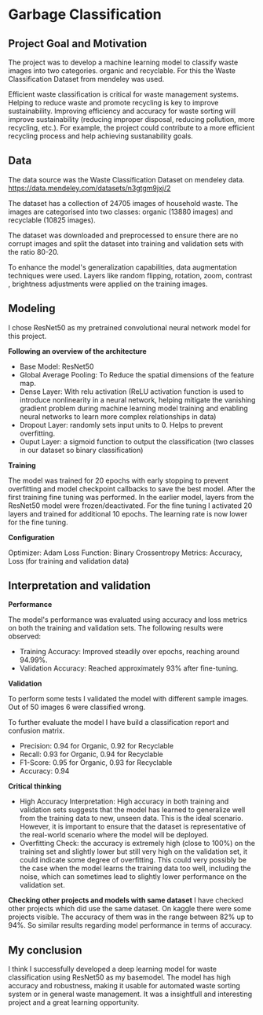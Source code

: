 # Garbage Classification

## Project Goal and Motivation

The project was to develop a machine learning model to classify waste images into two categories. organic and recyclable. For this the Waste Classification Dataset from mendeley was used.

Efficient waste classification is critical for waste management systems. Helping to reduce waste and promote recycling is key to improve sustainability. Improving efficiency and accuracy for waste sorting will improve sustainability (reducing improper disposal, reducing pollution, more recycling, etc.). For example, the project could contribute to a more efficient recycling process and help achieving sustanability goals.

## Data

The data source was the Waste Classification Dataset on mendeley data. https://data.mendeley.com/datasets/n3gtgm9jxj/2

The dataset has a collection of 24705 images of household waste. The images are categorised into two classes: organic (13880 images) and recyclable (10825 images).

The dataset was downloaded and preprocessed to ensure there are no corrupt images and split the dataset into training and validation sets with the ratio 80-20.

To enhance the model's generalization capabilities, data augmentation techniques were used. Layers like random flipping, rotation, zoom, contrast , brightness adjustments were applied on the training images.

## Modeling

I chose ResNet50 as my pretrained convolutional neural network model for this project.

**Following an overview of the architecture**

- Base Model: ResNet50
- Global Average Pooling: To Reduce the spatial dimensions of the feature map.
- Dense Layer: With relu activation (ReLU activation function is used to introduce nonlinearity in a neural network, helping mitigate the vanishing gradient problem during machine learning model training and enabling neural networks to learn more complex relationships in data)
- Dropout Layer: randomly sets input units to 0. Helps to prevent overfitting.
- Ouput Layer: a sigmoid function to output the classification (two classes in our dataset so binary classification)

**Training**

The model was trained for 20 epochs with early stopping to prevent overfitting and model checkpoint callbacks to save the best model.
After the first training fine tuning was performed. In the earlier model, layers from the ResNet50 model were frozen/deactivated. For the fine tuning I activated 20 layers and trained for additional 10 epochs. The learning rate is now lower for the fine tuning.

**Configuration**

Optimizer: Adam
Loss Function: Binary Crossentropy
Metrics: Accuracy, Loss (for training and validation data)

## Interpretation and validation

**Performance**

The model's performance was evaluated using accuracy and loss metrics on both the training and validation sets. The following results were observed:

- Training Accuracy: Improved steadily over epochs, reaching around 94.99%.
- Validation Accuracy: Reached approximately 93% after fine-tuning.

**Validation**

To perform some tests I validated the model with different sample images. Out of 50 images 6 were classified wrong.

To further evaluate the model I have build a classification report and confusion matrix.

- Precision: 0.94 for Organic, 0.92 for Recyclable
- Recall: 0.93 for Organic, 0.94 for Recyclable
- F1-Score: 0.95 for Organic, 0.93 for Recyclable
- Accuracy: 0.94

**Critical thinking**

- High Accuracy Interpretation: High accuracy in both training and validation sets suggests that the model has learned to generalize well from the training data to new, unseen data. This is the ideal scenario. However, it is important to ensure that the dataset is representative of the real-world scenario where the model will be deployed.
- Overfitting Check: the accuracy is extremely high (close to 100%) on the training set and slightly lower but still very high on the validation set, it could indicate some degree of overfitting. This could very possibly be the case when the model learns the training data too well, including the noise, which can sometimes lead to slightly lower performance on the validation set.

**Checking other projects and models with same dataset**
I have checked other projects which did use the same dataset. On kaggle there were some projects visible. The accuracy of them was in the range between 82% up to 94%. So similar results regarding model performance in terms of accuracy.

## My conclusion

I think I successfully developed a deep learning model for waste classification using ResNet50 as my basemodel. The model has high accuracy and robustness, making it usable for automated waste sorting system or in general waste management. It was a insightfull and interesting project and a great learning opportunity.
